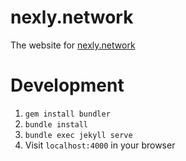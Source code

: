 # nexly.network

The website for [nexly.network](https://nexly.network)

# Development

1. `gem install bundler`
2. `bundle install`
3. `bundle exec jekyll serve`
4. Visit `localhost:4000` in your browser

